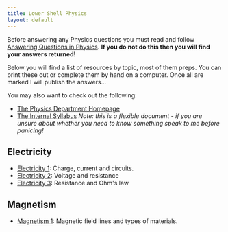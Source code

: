 ```yaml
---
title: Lower Shell Physics
layout: default
---
```

Before answering any Physics questions you must read and follow [Answering Questions in Physics](/answering-questions-in-physics.html).  **If you do not do this then you will find your answers returned!**

Below you will find a list of resources by topic, most of them preps.  You can print these out or complete them by hand on a computer.  Once all are marked I will publish the answers...

You may also want to check out the following:
 * [The Physics Department Homepage](https://homepages.westminster.org.uk/physics/home.asp)
 * [The Internal Syllabus](https://homepages.westminster.org.uk/physics/lowershell/LShsyllabus.asp) *Note: this is a flexible document - if you are unsure about whether you need to know something speak to me before panicing!*

## Electricity
* [Electricity 1](electricity-1.html): Charge, current and circuits.
* [Electricity 2](electricity-2.html): Voltage and resistance
* [Electricity 3](electricity-3.html): Resistance and Ohm's law

## Magnetism
* [Magnetism 1](magnetism-1.html): Magnetic field lines and types of materials.
